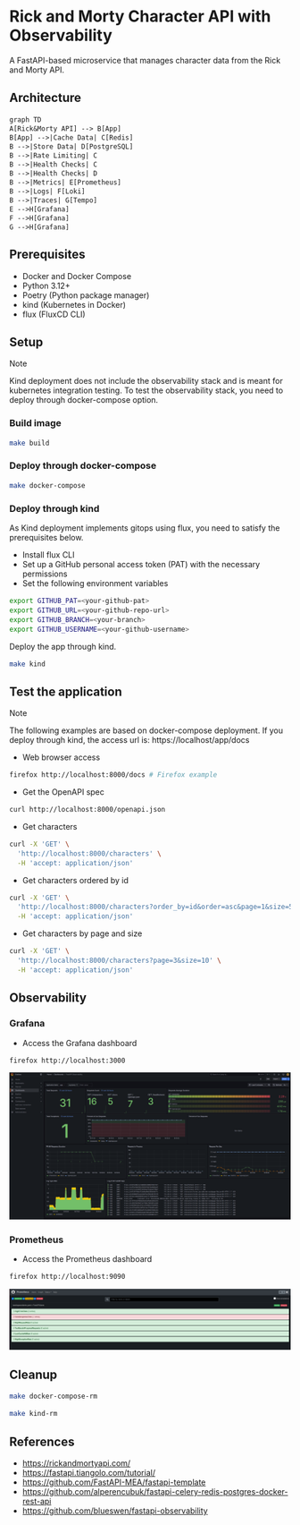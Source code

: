 # Rick and Morty Character API with Observability

A FastAPI-based microservice that manages character data from the Rick and Morty API.

## Architecture

```mermaid
graph TD
A[Rick&Morty API] --> B[App]
B[App] -->|Cache Data| C[Redis]
B -->|Store Data| D[PostgreSQL]
B -->|Rate Limiting| C
B -->|Health Checks| C
B -->|Health Checks| D
B -->|Metrics| E[Prometheus]
B -->|Logs| F[Loki]
B -->|Traces| G[Tempo]
E -->H[Grafana]
F -->H[Grafana]
G -->H[Grafana]
```

## Prerequisites

- Docker and Docker Compose
- Python 3.12+
- Poetry (Python package manager)
- kind (Kubernetes in Docker)
- flux (FluxCD CLI)

## Setup

> [!NOTE]
> Kind deployment does not include the observability stack and is meant for kubernetes integration testing.
> To test the observability stack, you need to deploy through docker-compose option.
>

### Build image

```bash
make build
```

### Deploy through docker-compose

```bash
make docker-compose
```

### Deploy through kind

As Kind deployment implements gitops using flux, you need to satisfy the prerequisites below.

- Install flux CLI
- Set up a GitHub personal access token (PAT) with the necessary permissions
- Set the following environment variables

```bash
export GITHUB_PAT=<your-github-pat>
export GITHUB_URL=<your-github-repo-url>
export GITHUB_BRANCH=<your-branch>
export GITHUB_USERNAME=<your-github-username>
```
Deploy the app through kind.

```bash
make kind
```

## Test the application

> [!NOTE]
> The following examples are based on docker-compose deployment. If you deploy through kind, the access url is: https://localhost/app/docs
>

- Web browser access

```bash
firefox http://localhost:8000/docs # Firefox example
```

- Get the OpenAPI spec

```bash
curl http://localhost:8000/openapi.json
```

- Get characters

```bash
curl -X 'GET' \
  'http://localhost:8000/characters' \
  -H 'accept: application/json'
```

- Get characters ordered by id

```bash
curl -X 'GET' \
  'http://localhost:8000/characters?order_by=id&order=asc&page=1&size=50' \
  -H 'accept: application/json'
```

- Get characters by page and size

```bash
curl -X 'GET' \
  'http://localhost:8000/characters?page=3&size=10' \
  -H 'accept: application/json'
```

## Observability

### Grafana

- Access the Grafana dashboard

```bash
firefox http://localhost:3000
```

![Grafana](misc/grafana.png)

### Prometheus

- Access the Prometheus dashboard

```bash
firefox http://localhost:9090
```

![Prometheus](misc/prometheus.png)

## Cleanup

```bash
make docker-compose-rm
```

```bash
make kind-rm
```

## References

- https://rickandmortyapi.com/
- https://fastapi.tiangolo.com/tutorial/
- https://github.com/FastAPI-MEA/fastapi-template
- https://github.com/alperencubuk/fastapi-celery-redis-postgres-docker-rest-api
- https://github.com/blueswen/fastapi-observability